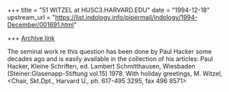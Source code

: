 +++
title = "51 WITZEL at HUSC3.HARVARD.EDU"
date = "1994-12-18"
upstream_url = "https://list.indology.info/pipermail/indology/1994-December/001691.html"

+++
[Archive link](https://list.indology.info/pipermail/indology/1994-December/001691.html)

The seminal work re this question has been done by Paul Hacker some 
decades ago and is easily available in the collection of his articles:
Paul Hacker, Kleine Schriften, ed. Lambert Schmitthausen, Wiesbaden 
(Steiner:Glasenapp-Stiftung vol.15) 1978.
With holiday greetings,
M. Witzel,
<Chair, Skt.Dpt., Harvard U., ph. 617-495 3295, fax 496 8571>





